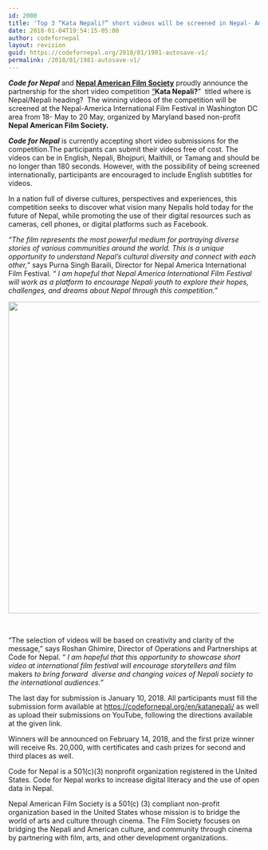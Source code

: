 ```yaml
---
id: 2000
title: 'Top 3 “Kata Nepali?” short videos will be screened in Nepal- America International Film Festival'
date: 2018-01-04T19:54:15-05:00
author: codefornepal
layout: revision
guid: https://codefornepal.org/2018/01/1981-autosave-v1/
permalink: /2018/01/1981-autosave-v1/
---
```

**_Code for Nepal_** <span style="font-weight: 400;">and </span>[**Nepal American Film Society**](http://nafilmsociety.org/nafilmsociety/) <span style="font-weight: 400;">proudly announce the partnership for the short video competition <a href="https://codefornepal.org/en/katanepali/">“</a></span>**Kata Nepali?**<span style="font-weight: 400;">”  titled where is Nepal/Nepali heading?  The winning videos of the competition will be screened at the Nepal-America International Film Festival in Washington DC area from 18- May to 20 May, organized by Maryland based non-profit</span> **Nepal American Film Society.**

**_Code for Nepal_** <span style="font-weight: 400;">is currently accepting short video submissions for the competition.The participants can submit their videos free of cost. The videos can be in English, Nepali, Bhojpuri, Maithili, or Tamang and should be no longer than 180 seconds. However, with the possibility of being screened internationally, participants are encouraged to include English subtitles for videos. </span>

<span style="font-weight: 400;">In a nation full of diverse cultures, perspectives and experiences, this competition seeks to discover what vision many Nepalis hold today for the future of Nepal, while promoting the use of their digital resources such as cameras, cell phones, or digital platforms such as Facebook.</span>

_“The film represents the most powerful medium for portraying diverse stories of various communities around the world. This is a unique opportunity to understand Nepal’s cultural diversity and connect with each other,”_ says Purna Singh Baraili, Director for Nepal America International Film Festival. “ _I am hopeful that Nepal America International Film Festival will work as a platform to encourage Nepali youth to explore their hopes, challenges, and dreams about Nepal through this competition.”_

[<img class="wp-image-1982 aligncenter" src="https://codefornepal.org/wp-content/uploads/2017/12/CallForEntry2Parterns.png" alt="" width="627" height="625" srcset="https://codefornepal.org/wp-content/uploads/2017/12/CallForEntry2Parterns.png 1075w, https://codefornepal.org/wp-content/uploads/2017/12/CallForEntry2Parterns-150x150.png 150w, https://codefornepal.org/wp-content/uploads/2017/12/CallForEntry2Parterns-300x300.png 300w, https://codefornepal.org/wp-content/uploads/2017/12/CallForEntry2Parterns-768x765.png 768w, https://codefornepal.org/wp-content/uploads/2017/12/CallForEntry2Parterns-1024x1020.png 1024w" sizes="(max-width: 627px) 100vw, 627px" />](https://codefornepal.org/wp-content/uploads/2017/12/CallForEntry2Parterns.png)

&nbsp;

<span style="font-weight: 400;">“The selection of videos will be based on creativity and clarity of the message,” says Roshan Ghimire, Director of Operations and Partnerships at Code for Nepal. “ <em>I am hopeful that this opportunity to showcase short video at international film festival will encourage storytellers and </em>film makers<em> to bring forward  diverse and changing voices of Nepali society to the international audiences.”</em></span>

<span style="font-weight: 400;">The last day for submission is January 10, 2018. All participants must fill the submission form available at </span>[<span style="font-weight: 400;">https://codefornepal.org/en/katanepali/</span>](https://codefornepal.org/en/katanepali/) <span style="font-weight: 400;">as well as upload their submissions on YouTube, following the directions available at the given link. </span>

<span style="font-weight: 400;">Winners will be announced on February 14, 2018, and the first prize winner will receive Rs. 20,000, with certificates and cash prizes for second and third places as well.   </span>

<span style="font-weight: 400;">Code for Nepal is a 501(c)(3) nonprofit organization registered in the United States. Code for Nepal works to increase digital literacy and the use of open data in Nepal.</span>

<span style="font-weight: 400;">Nepal American Film Society is a 501(c) (3) compliant non-profit organization based in the United States whose mission is to bridge the world of arts and culture through cinema. The Film Society focuses on bridging the Nepali and American culture, and community through cinema by partnering with film, arts, and other development organizations.</span>